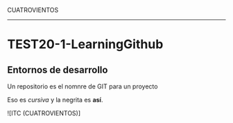 CUATROVIENTOS
*************

# TEST20-1-LearningGithub
## Entornos de desarrollo

Un repositorio es el nomnre de GIT para un proyecto

Eso es _cursiva_ y la negrita es **así**.

![ITC (CUATROVIENTOS)]
